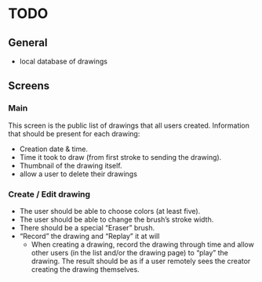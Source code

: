 #  TODO

## General

* local database of drawings

## Screens

### Main

This screen is the public list of drawings that all users created. Information that should be present for each drawing:

* Creation date & time.
* Time it took to draw (from first stroke to sending the drawing).
* Thumbnail of the drawing itself.
* allow a user to delete their drawings

### Create / Edit drawing

* The user should be able to choose colors (at least five).
* The user should be able to change the brush’s stroke width.
* There should be a special “Eraser” brush.
* “Record” the drawing and “Replay” it at will
    * When creating a drawing, record the drawing through time and allow other users (in the list and/or the drawing page) to “play” the drawing. The result should be as if a user remotely sees the creator creating the drawing themselves.

